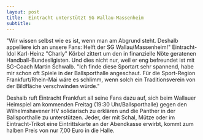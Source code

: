 ```yaml
---
layout: post
title:  Eintracht unterstützt SG Wallau-Massenheim
subtitle:  
---
```


"Wir wissen selbst wie es ist, wenn man am Abgrund steht. Deshalb appelliere ich an unsere Fans: Helft der SG Wallau/Massenheim!" Eintracht-Idol Karl-Heinz "Charly" Körbel zittert um den in finanzielle Nöte geratenen Handball-Bundesligisten. Und dies nicht nur, weil er eng befreundet ist mit SG-Coach Martin Schwalb. "Ich finde diese Sportart sehr spannend, habe mir schon oft Spiele in der Ballsporthalle angeschaut. Für die Sport-Region Frankfurt/Rhein-Mai wäre es schlimm,  wenn solch ein Traditionsverein von der Bildfläche verschwinden würde."

Deshalb ruft Eintracht Frankfurt all seine Fans dazu auf, sich beim Wallauer Heimspiel am kommenden Freitag (19:30 Uhr/Ballsporthalle) gegen den Wilhelmshavener HV solidarisch zu erklären und die Panther in der Ballsporthalle zu unterstützen. Jeder, der mit Schal, Mütze oder im Eintracht-Trikot eine Eintrittskarte an der Abendkasse erwirbt, kommt zum halben Preis von nur 7,00 Euro in die Halle.
